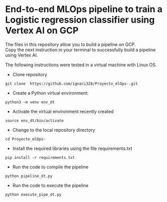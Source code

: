 # End-to-end MLOps pipeline to train a Logistic regression classifier using Vertex AI on GCP

The files in this repository allow you to build a  pipeline on GCP. \
Copy the next instruction in your terminal to successfully build a pipeline using Vertex AI.

The following instructions were tested in a virtual machine with Linux OS.

 - Clone repository 
```
git clone  https://github.com/ignaci326/Proyecto_mlOps-.git 
```
 - Create a Python virtual environment:
```
python3 -m venv env_dt
```
- Activate the virtual environment recently created
```
source env_dt/bin/activate
```
- Change to the local repository directory
```
cd Proyecto_mlOps-
```
- Install the required libraries using the file requirements.txt
```
pip install -r requirements.txt
```
- Run the code to compile the pipeline
```
python pipeline_dt.py
```
- Run the code to execute the pipeline
```
python execute_pipe_dt.py
```
